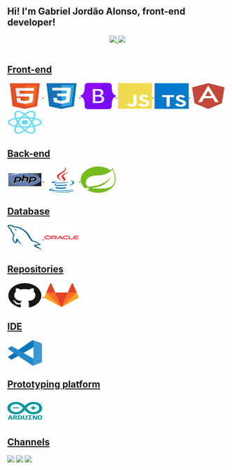 ## Hi! I'm Gabriel Jordão Alonso, front-end developer!
<div align="center">
  <a href="https://github.com/rafaballerini">
  <img height="150em"  src="https://github-readme-stats.vercel.app/api?username=GabrielAlonso&show_icons=false&theme=dark&include_all_commits=true&count_private=true&border_radius=0"/>
  <img height="150em" src="https://github-readme-stats.vercel.app/api/top-langs/?username=GabrielAlonso&layout=compact&langs_count=7&theme=dark&border_radius=0"/>
</div>
<div style="display: inline_block"><br />
  <h2>Front-end</h2>
  <img align="center" alt="HTML" height="60" width="80" src="https://raw.githubusercontent.com/devicons/devicon/master/icons/html5/html5-original.svg">
  <img align="center" alt="CSS" height="60" width="80" src="https://raw.githubusercontent.com/devicons/devicon/master/icons/css3/css3-original.svg">
  <img align="center" alt="CSS" height="60" width="80" src="https://raw.githubusercontent.com/devicons/devicon/master/icons/bootstrap/bootstrap-original.svg">  
  <img align="center" alt="Js" height="60" width="80" src="https://raw.githubusercontent.com/devicons/devicon/master/icons/javascript/javascript-plain.svg">
  <img align="center" alt="Ts" height="60" width="80" src="https://raw.githubusercontent.com/devicons/devicon/master/icons/typescript/typescript-plain.svg">
   <img align="center" alt="Angular" height="60" width="80" src="https://raw.githubusercontent.com/devicons/devicon/master/icons/angularjs/angularjs-plain.svg">  
  <img align="center" alt="React" height="60" width="80" src="https://raw.githubusercontent.com/devicons/devicon/master/icons/react/react-original.svg">
  <h2>Back-end</h2>
  <img align="center" alt="PHP" height="60" width="80" src="https://raw.githubusercontent.com/devicons/devicon/master/icons/php/php-original.svg">  
  <img align="center" alt="Java" height="60" width="80" src="https://raw.githubusercontent.com/devicons/devicon/master/icons/java/java-original.svg">
  <img align="center" alt="Spring" height="60" width="80" src="https://raw.githubusercontent.com/devicons/devicon/master/icons/spring/spring-original.svg"> 
  <h2>Database</h2>
  <img align="center" alt="Mysql" height="60" width="80" src="https://raw.githubusercontent.com/devicons/devicon/master/icons/mysql/mysql-original.svg">
  <img align="center" alt="Oracle" height="60" width="80" src="https://raw.githubusercontent.com/devicons/devicon/master/icons/oracle/oracle-original.svg">  
  <h2>Repositories</h2>
  <img align="center" alt="Git" height="60" width="80"  src="https://raw.githubusercontent.com/devicons/devicon/master/icons/github/github-original.svg">
  <img align="center" alt="Git" height="60" width="80" src="https://raw.githubusercontent.com/devicons/devicon/master/icons/gitlab/gitlab-original.svg">  
  <h2> IDE </h2> 
  <img align="center" alt="Git" height="60" width="80" src="https://raw.githubusercontent.com/devicons/devicon/master/icons/vscode/vscode-original.svg"> 
  <h2>Prototyping platform</h2> 
  <img align="center" alt="Git" height="60" width="80" src="https://raw.githubusercontent.com/devicons/devicon/master/icons/arduino/arduino-original-wordmark.svg"> 
  <h2>Channels</h2>
  <a href="https://www.youtube.com/channel/UCcIbTKPuccx4qyupOJbS-4A" target="_blank"><img src="https://img.shields.io/badge/YouTube-FF0000?style=for-the-badge&logo=youtube&logoColor=white" target="_blank"></a>
  <a href = "mailto:gabrieljordaoalonso@gmail.com"><img src="https://img.shields.io/badge/-Gmail-%23333?style=for-the-badge&logo=gmail&logoColor=white" target="_blank"></a>
  <a href="https://www.linkedin.com/in/gabrieljalonso/" target="_blank"><img src="https://img.shields.io/badge/-LinkedIn-%230077B5?style=for-the-badge&logo=linkedin&logoColor=white" target="_blank"></a>
</div>
  
  <div style="display: inline_block"><br /></div>
